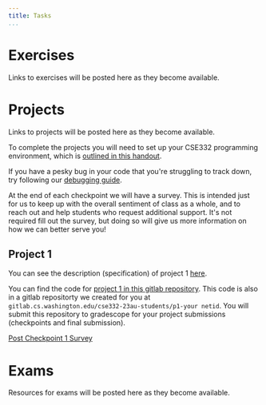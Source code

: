 ```yaml
---
title: Tasks
...
```



# Exercises

 Links to exercises will be posted here as they become available.

# Projects

Links to projects will be posted here as they become available.

To complete the projects you will need to set up your CSE332 programming environment, which is [outlined in this handout](https://docs.google.com/document/d/1CWj02e1xjJY0J3CG_1tDxiOlDMnd2GU9PKmS5sskfXU/edit?usp=sharing).

If you have a pesky bug in your code that you're struggling to track down, try following our [debugging guide](file:///C:/Users/nateb/Downloads/https_courses.cs.washington.edu_courses_cse332_23su_handouts_Handouts%20-%20Debugging%20in%20CSE%20332.pdf).

At the end of each checkpoint we will have a survey. This is intended just for us to keep up with the overall sentiment of class as a whole, and to reach out and help students who request additional support. It's not required fill out the survey, but doing so will give us more information on how we can better serve you!

## Project 1

You can see the description (specification) of project 1 [here](https://docs.google.com/document/d/19Hg9mZngymc2_bSqf4y5U5FcgrqBLs8dux5Eo7ucMNM/edit?usp=sharing).

You can find the code for [project 1 in this gitlab repository](https://gitlab.cs.washington.edu/cse332-23au/p1-public). This code is also in a gitlab repositorty we created for you at `gitlab.cs.washington.edu/cse332-23au-students/p1-your netid`. You will submit this repository to gradescope for your project submissions (checkpoints and final submission).

[Post Checkpoint 1 Survey](https://docs.google.com/forms/d/e/1FAIpQLScAecDFTJGM5QPcNH9s0yFh26qIcKtsq9QEIijldXPdCWi0ag/viewform)

# Exams

Resources for exams will be posted here as they become available.
